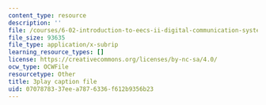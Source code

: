 ```yaml
---
content_type: resource
description: ''
file: /courses/6-02-introduction-to-eecs-ii-digital-communication-systems-fall-2012/0707878337eea7876336f612b9356b23_RN4gSBTANUY.srt
file_size: 93635
file_type: application/x-subrip
learning_resource_types: []
license: https://creativecommons.org/licenses/by-nc-sa/4.0/
ocw_type: OCWFile
resourcetype: Other
title: 3play caption file
uid: 07078783-37ee-a787-6336-f612b9356b23
---
```

